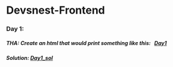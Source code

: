 # Devsnest-Frontend
### Day 1: 
##### THA: Create an html that would print something like this: &nbsp; <a href = "https://drive.google.com/file/d/1KiZnTNhUaQpeIkRcvvsbGrR1SxF9Urhf/view">Day1</a>
##### Solution: <a href="https://github.com/thisisKushagraGoel/Devsnest-Frontend/blob/main/Day_1/tha1.html">Day1_sol</a>
